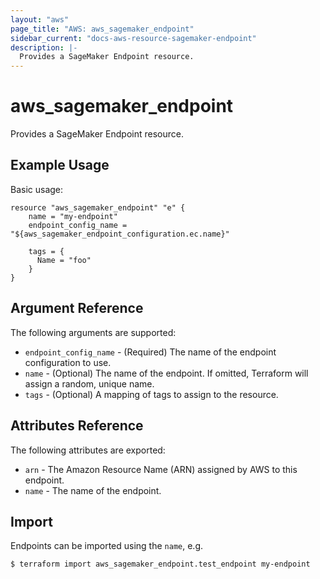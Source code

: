 ```yaml
---
layout: "aws"
page_title: "AWS: aws_sagemaker_endpoint"
sidebar_current: "docs-aws-resource-sagemaker-endpoint"
description: |-
  Provides a SageMaker Endpoint resource.
---
```


# aws_sagemaker_endpoint

Provides a SageMaker Endpoint resource.

## Example Usage

Basic usage:

```hcl
resource "aws_sagemaker_endpoint" "e" {
    name = "my-endpoint"
    endpoint_config_name = "${aws_sagemaker_endpoint_configuration.ec.name}"

    tags = {
      Name = "foo"
    }
}
```

## Argument Reference

The following arguments are supported:

* `endpoint_config_name` - (Required) The name of the endpoint configuration to use.
* `name` - (Optional) The name of the endpoint. If omitted, Terraform will assign a random, unique name.
* `tags` - (Optional) A mapping of tags to assign to the resource.

## Attributes Reference

The following attributes are exported:

* `arn` - The Amazon Resource Name (ARN) assigned by AWS to this endpoint.
* `name` - The name of the endpoint.

## Import

Endpoints can be imported using the `name`, e.g.

```
$ terraform import aws_sagemaker_endpoint.test_endpoint my-endpoint
```
